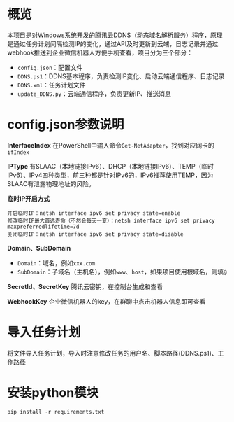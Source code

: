 # 概览
本项目是对Windows系统开发的腾讯云DDNS（动态域名解析服务）程序，原理是通过任务计划间隔检测IP的变化，通过API及时更新到云端，日志记录并通过webhook推送到企业微信机器人方便手机查看，项目分为三个部分：
- `config.json`：配置文件
- `DDNS.ps1`：DDNS基本程序，负责检测IP变化、启动云端通信程序、日志记录
- `DDNS.xml`：任务计划文件
- `update_DDNS.py`：云端通信程序，负责更新IP、推送消息



# config.json参数说明
**InterfaceIndex**
在PowerShell中输入命令`Get-NetAdapter`，找到对应网卡的`ifIndex`

**IPType**
有SLAAC（本地链接IPv6）、DHCP（本地链接IPv6）、TEMP（临时IPv6）、IPv4四种类型，前三种都是针对IPv6的，IPv6推荐使用TEMP，因为SLAAC有泄露物理地址的风险。

**临时IP开启方式**
```
开启临时IP：netsh interface ipv6 set privacy state=enable
修改临时IP最大首选寿命（不然会每天一变）：netsh interface ipv6 set privacy maxpreferredlifetime=7d
关闭临时IP：netsh interface ipv6 set privacy state=disable
```

**Domain、SubDomain**
- `Domain`：域名，例如`xxx.com`
- `SubDomain`：子域名（主机名），例如`www`、`host`，如果项目使用根域名，则填`@`

**SecretId、SecretKey**
腾讯云密钥，在控制台生成和查看

**WebhookKey**
企业微信机器人的key，在群聊中点击机器人信息即可查看



# 导入任务计划
将文件导入任务计划，导入时注意修改任务的用户名、脚本路径(DDNS.ps1)、工作路径

# 安装python模块
`pip install -r requirements.txt`
